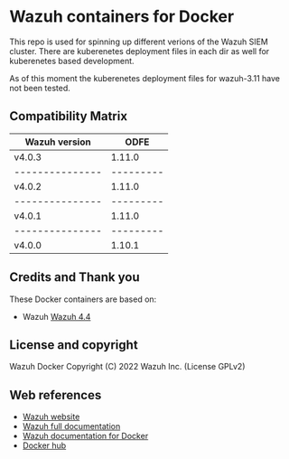 # Wazuh containers for Docker

This repo is used for spinning up different verions of the Wazuh SIEM cluster. 
There are kuberenetes deployment files in each dir as well for kuberenetes based development.
 
As of this moment the kuberenetes deployment files for wazuh-3.11 have not been tested. 

## Compatibility Matrix

| Wazuh version | ODFE    |
|---------------|---------|
| v4.0.3        | 1.11.0  |
|---------------|---------|
| v4.0.2        | 1.11.0  |
|---------------|---------|
| v4.0.1        | 1.11.0  |
|---------------|---------|
| v4.0.0        | 1.10.1  |

## Credits and Thank you

These Docker containers are based on:

*  Wazuh  [Wazuh 4.4](https://github.com/wazuh/wazuh-docker/tree/4.4) 

## License and copyright

Wazuh Docker Copyright (C) 2022 Wazuh Inc. (License GPLv2)

## Web references

* [Wazuh website](http://wazuh.com)
* [Wazuh full documentation](http://documentation.wazuh.com)
* [Wazuh documentation for Docker](https://documentation.wazuh.com/current/docker/index.html)
* [Docker hub](https://hub.docker.com/u/wazuh)
